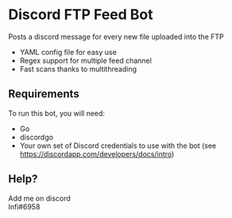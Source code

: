# Discord FTP Feed Bot
Posts a discord message for every new file uploaded into the FTP 
+ YAML config file for easy use
+ Regex support for multiple feed channel
+ Fast scans thanks to multithreading

## Requirements

To run this bot, you will need:

- Go
- discordgo
- Your own set of Discord credentials to use with the bot (see https://discordapp.com/developers/docs/intro)

## Help?

Add me on discord  
Infi#6958
